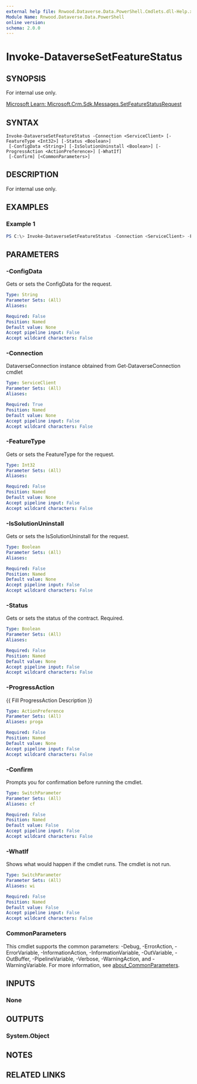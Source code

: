 ```yaml
---
external help file: Rnwood.Dataverse.Data.PowerShell.Cmdlets.dll-Help.xml
Module Name: Rnwood.Dataverse.Data.PowerShell
online version:
schema: 2.0.0
---
```


# Invoke-DataverseSetFeatureStatus

## SYNOPSIS
For internal use only.

[Microsoft Learn: Microsoft.Crm.Sdk.Messages.SetFeatureStatusRequest](https://learn.microsoft.com/dotnet/api/Microsoft.Crm.Sdk.Messages.SetFeatureStatusRequest)

## SYNTAX

```
Invoke-DataverseSetFeatureStatus -Connection <ServiceClient> [-FeatureType <Int32>] [-Status <Boolean>]
 [-ConfigData <String>] [-IsSolutionUninstall <Boolean>] [-ProgressAction <ActionPreference>] [-WhatIf]
 [-Confirm] [<CommonParameters>]
```

## DESCRIPTION
For internal use only.

## EXAMPLES

### Example 1
```powershell
PS C:\> Invoke-DataverseSetFeatureStatus -Connection <ServiceClient> -FeatureType <Int32> -Status <Boolean> -ConfigData <String> -IsSolutionUninstall <Boolean>
```

## PARAMETERS

### -ConfigData
Gets or sets the ConfigData for the request.

```yaml
Type: String
Parameter Sets: (All)
Aliases:

Required: False
Position: Named
Default value: None
Accept pipeline input: False
Accept wildcard characters: False
```

### -Connection
DataverseConnection instance obtained from Get-DataverseConnection cmdlet

```yaml
Type: ServiceClient
Parameter Sets: (All)
Aliases:

Required: True
Position: Named
Default value: None
Accept pipeline input: False
Accept wildcard characters: False
```

### -FeatureType
Gets or sets the FeatureType for the request.

```yaml
Type: Int32
Parameter Sets: (All)
Aliases:

Required: False
Position: Named
Default value: None
Accept pipeline input: False
Accept wildcard characters: False
```

### -IsSolutionUninstall
Gets or sets the IsSolutionUninstall for the request.

```yaml
Type: Boolean
Parameter Sets: (All)
Aliases:

Required: False
Position: Named
Default value: None
Accept pipeline input: False
Accept wildcard characters: False
```

### -Status
Gets or sets the status of the contract. Required.

```yaml
Type: Boolean
Parameter Sets: (All)
Aliases:

Required: False
Position: Named
Default value: None
Accept pipeline input: False
Accept wildcard characters: False
```

### -ProgressAction
{{ Fill ProgressAction Description }}

```yaml
Type: ActionPreference
Parameter Sets: (All)
Aliases: proga

Required: False
Position: Named
Default value: None
Accept pipeline input: False
Accept wildcard characters: False
```

### -Confirm
Prompts you for confirmation before running the cmdlet.

```yaml
Type: SwitchParameter
Parameter Sets: (All)
Aliases: cf

Required: False
Position: Named
Default value: False
Accept pipeline input: False
Accept wildcard characters: False
```

### -WhatIf
Shows what would happen if the cmdlet runs. The cmdlet is not run.

```yaml
Type: SwitchParameter
Parameter Sets: (All)
Aliases: wi

Required: False
Position: Named
Default value: False
Accept pipeline input: False
Accept wildcard characters: False
```

### CommonParameters
This cmdlet supports the common parameters: -Debug, -ErrorAction, -ErrorVariable, -InformationAction, -InformationVariable, -OutVariable, -OutBuffer, -PipelineVariable, -Verbose, -WarningAction, and -WarningVariable. For more information, see [about_CommonParameters](http://go.microsoft.com/fwlink/?LinkID=113216).

## INPUTS

### None
## OUTPUTS

### System.Object
## NOTES

## RELATED LINKS
